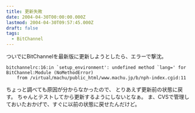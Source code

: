 ```yaml
---
title: 更新失敗
date: 2004-04-30T00:00:00.000Z
lastmod: 2004-04-30T09:57:45.000Z
draft: false
tags:
  - BitChannel
---
```


ついでにBitChannelを最新版に更新しようとしたら、エラーで撃沈。

```
bitchannelrc:16:in `setup_environment': undefined method `lang=' for BitChannel:Module (NoMethodError)
	from /virtual/machu/public_html/www.machu.jp/b/nph-index.cgid:11
```

ちょっと調べても原因が分からなかったので、 とりあえず更新前の状態に戻す。 ちゃんとテストしてから更新するようにしないとなぁ。 ま、CVSで管理しておいたおかげで、すぐに以前の状態に戻せたんだけど。
